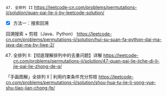 
`47. 全排列 II` https://leetcode-cn.com/problems/permutations-ii/solution/quan-pai-lie-ii-by-leetcode-solution/
- [x] 方法一：搜索回溯

回溯搜索 + 剪枝（Java、Python） https://leetcode-cn.com/problems/permutations-ii/solution/hui-su-suan-fa-python-dai-ma-java-dai-ma-by-liwe-2/

47. 全排列 II:【彻底理解排列中的去重问题】详解 https://leetcode-cn.com/problems/permutations-ii/solution/47-quan-pai-lie-iiche-di-li-jie-pai-lie-zhong-de-q/

「手画图解」全排列 II | 利用约束条件充分剪枝 https://leetcode-cn.com/problems/permutations-ii/solution/shou-hua-tu-jie-li-yong-yue-shu-tiao-jian-chong-fe/
